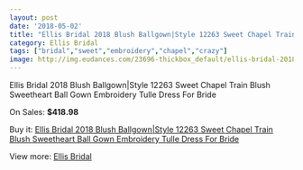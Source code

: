 ```yaml
---
layout: post
date: '2018-05-02'
title: "Ellis Bridal 2018 Blush Ballgown|Style 12263 Sweet Chapel Train Blush Sweetheart Ball Gown Embroidery Tulle Dress For Bride"
category: Ellis Bridal
tags: ["bridal","sweet","embroidery","chapel","crazy"]
image: http://img.eudances.com/23696-thickbox_default/ellis-bridal-2018-blush-ballgown-style-12263-sweet-chapel-train-blush-sweetheart-ball-gown-embroidery-tulle-dress-for-bride.jpg
---
```

Ellis Bridal 2018 Blush Ballgown|Style 12263 Sweet Chapel Train Blush Sweetheart Ball Gown Embroidery Tulle Dress For Bride

On Sales: **$418.98**
<a href="https://www.eudances.com/en/ellis-bridal/7863-ellis-bridal-2018-blush-ballgown-style-12263-sweet-chapel-train-blush-sweetheart-ball-gown-embroidery-tulle-dress-for-bride.html"><amp-img layout="responsive" width="600" height="600" src="//img.eudances.com/23696-thickbox_default/ellis-bridal-2018-blush-ballgown-style-12263-sweet-chapel-train-blush-sweetheart-ball-gown-embroidery-tulle-dress-for-bride.jpg" alt="Ellis Bridal 2018 Blush Ballgown|Style 12263 Sweet Chapel Train Blush Sweetheart Ball Gown Embroidery Tulle Dress For Bride 0" /></a>
<a href="https://www.eudances.com/en/ellis-bridal/7863-ellis-bridal-2018-blush-ballgown-style-12263-sweet-chapel-train-blush-sweetheart-ball-gown-embroidery-tulle-dress-for-bride.html"><amp-img layout="responsive" width="600" height="600" src="//img.eudances.com/23700-thickbox_default/ellis-bridal-2018-blush-ballgown-style-12263-sweet-chapel-train-blush-sweetheart-ball-gown-embroidery-tulle-dress-for-bride.jpg" alt="Ellis Bridal 2018 Blush Ballgown|Style 12263 Sweet Chapel Train Blush Sweetheart Ball Gown Embroidery Tulle Dress For Bride 1" /></a>
<a href="https://www.eudances.com/en/ellis-bridal/7863-ellis-bridal-2018-blush-ballgown-style-12263-sweet-chapel-train-blush-sweetheart-ball-gown-embroidery-tulle-dress-for-bride.html"><amp-img layout="responsive" width="600" height="600" src="//img.eudances.com/23699-thickbox_default/ellis-bridal-2018-blush-ballgown-style-12263-sweet-chapel-train-blush-sweetheart-ball-gown-embroidery-tulle-dress-for-bride.jpg" alt="Ellis Bridal 2018 Blush Ballgown|Style 12263 Sweet Chapel Train Blush Sweetheart Ball Gown Embroidery Tulle Dress For Bride 2" /></a>
<a href="https://www.eudances.com/en/ellis-bridal/7863-ellis-bridal-2018-blush-ballgown-style-12263-sweet-chapel-train-blush-sweetheart-ball-gown-embroidery-tulle-dress-for-bride.html"><amp-img layout="responsive" width="600" height="600" src="//img.eudances.com/23698-thickbox_default/ellis-bridal-2018-blush-ballgown-style-12263-sweet-chapel-train-blush-sweetheart-ball-gown-embroidery-tulle-dress-for-bride.jpg" alt="Ellis Bridal 2018 Blush Ballgown|Style 12263 Sweet Chapel Train Blush Sweetheart Ball Gown Embroidery Tulle Dress For Bride 3" /></a>
<a href="https://www.eudances.com/en/ellis-bridal/7863-ellis-bridal-2018-blush-ballgown-style-12263-sweet-chapel-train-blush-sweetheart-ball-gown-embroidery-tulle-dress-for-bride.html"><amp-img layout="responsive" width="600" height="600" src="//img.eudances.com/23697-thickbox_default/ellis-bridal-2018-blush-ballgown-style-12263-sweet-chapel-train-blush-sweetheart-ball-gown-embroidery-tulle-dress-for-bride.jpg" alt="Ellis Bridal 2018 Blush Ballgown|Style 12263 Sweet Chapel Train Blush Sweetheart Ball Gown Embroidery Tulle Dress For Bride 4" /></a>

Buy it: [Ellis Bridal 2018 Blush Ballgown|Style 12263 Sweet Chapel Train Blush Sweetheart Ball Gown Embroidery Tulle Dress For Bride](https://www.eudances.com/en/ellis-bridal/7863-ellis-bridal-2018-blush-ballgown-style-12263-sweet-chapel-train-blush-sweetheart-ball-gown-embroidery-tulle-dress-for-bride.html "Ellis Bridal 2018 Blush Ballgown|Style 12263 Sweet Chapel Train Blush Sweetheart Ball Gown Embroidery Tulle Dress For Bride")

View more: [Ellis Bridal](https://www.eudances.com/en/118-ellis-bridal "Ellis Bridal")